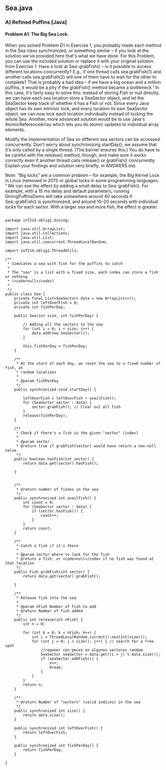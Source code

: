 ## Sea.java

### A) Refined Puffins [Java]

#### Problem A1: The Big Sea Lock.
When you solved Problem D1 in Exercise 1, you probably made each method in the Sea class synchronized, or something similar – if you look at the solution we've provided here that's what we have done. For this Problem, you can use the included solution or replace it with your original solution from Exercise 1.
Have a look at Sea::grabFish() – is it possible to access different locations concurrently? E.g., if one thread calls sea.grabFish(1) and another calls sea.grabFish(2) will one of them have to wait for the other to complete? That is probably a bad idea – if we have a big ocean and a million puffins, it would be a pity if the grabFish() method became a bottleneck.¹ In this case, it's fairly easy to solve this: instead of storing Fish or null directly, we can have each sea location store a SeaSector object, and let the SeaSector keep track of whether it has a Fish or not. Since every Java object has its own intrinsic lock, and every location its own SeaSector object, we can now lock each location individually instead of locking the whole Sea.
Another, more advanced solution would be to use Java's AtomicReferenceArray which lets you do atomic updates to individual array elements.

Modify the implementation of Sea so different sea sectors can be accessed concurrently.
Don't worry about synchronizing startDay(), we assume that it's only called by a single thread. (The barrier ensures this.)
You do have to be careful with the release() method, though, and make sure it works correctly even if another thread calls release() or grabFish() concurrently.
Explain your findings and solution very briefly, in ANSWERS.md.

Note: “Big locks” are a common problem – for example, the Big Kernel Lock in Linux (removed in 2011) or global locks in some programming languages.
¹ We can see the effect by adding a small delay to Sea::grabFish(). For example, with a 15 ms delay and default parameters, running DiningPuffinsDemo will take somewhere around 40 seconds if Sea::grabFish() is synchronized, and around 10–20 seconds with individual locks for each sector. With a larger sea and more fish, the effect is greater.

```

package inf214.oblig1.dining;

import java.util.ArrayList;
import java.util.Collections;
import java.util.List;
import java.util.concurrent.ThreadLocalRandom;

import inf214.oblig1.ThreadUtils;

/**
 * Simulates a sea with fish for the puffins to catch
 * 
 * The "sea" is a list with a fixed size, each index can store a fish or nothing
 * (<code>null</code>)
 *
 */
public class Sea {
	private final List<SeaSector> data = new ArrayList<>();
	private int leftOverFish = 0;
	private int fishPerDay;

	public Sea(int size, int fishPerDay) {

		// Adding all the sectors to the sea
		for (int i = 0; i < size; i++) {
			data.add(new SeaSector());
		}

		this.fishPerDay = fishPerDay;
	}

	/**
	 * At the start of each day, we reset the sea to a fixed number of fish, at
	 * random locations
	 * 
	 * @param fishPerDay
	 */
	public synchronized void startDay() {

		leftOverFish = leftOverFish + availFish();
		for (SeaSector sector : data) {
        	sector.grabFish(); // Clear out all fish
        }
		release(fishPerDay);
	}

	/**
	 * Check if there's a fish in the given "sector" (index)
	 * 
	 * @param sector
	 * @return true if grabFish(sector) would have return a non-null value
	 */
	public boolean hasFish(int sector) {
        return data.get(sector).hasFish();
        
	}
	

	/**
	 * @return number of fishes in the sea
	 */
	public synchronized int availFish() {
		int count = 0;
        for (SeaSector sector : data) {
			if (sector.hasFish()) {
				count++;
			}
        }
        return count;
	}

	/**
	 * Catch a fish if it's there
	 * 
	 * @param sector where to look for the fish
	 * @return a fish, or <code>null</code> if no fish was found at that location
	 */
	public Fish grabFish(int sector) {
		return data.get(sector).grabFish();
        
	}

	/**
	 * Release fish into the sea
	 * 
	 * @param nFish Number of fish to add
	 * @return Number of fish added
	 */
	public int release(int nFish) {
		int n = 0;

		for (int k = 0; k < nFish; k++) {
			int i = ThreadLocalRandom.current().nextInt(size());
			for (int j = 0; j < size(); j++) { // search for a free spot
				//reponer con peces en algunos sectores random
				SeaSector seaSector = data.get((i + j) % data.size());
				if (seaSector.addFish()) {
					n++;
					break;
				}
			}
		}
		return n;
	}

	/**
	 * @return Number of "sectors" (valid indices) in the sea
	 */
	public synchronized int size() {
		return data.size();
	}

	public synchronized int leftOverFish() {
		return leftOverFish;
	}

	public synchronized int fishPerDay() {
		return fishPerDay;
	}

}


```